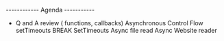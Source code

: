 ------------ Agenda -----------
- Q and A 
review ( functions, callbacks) 
Asynchronous Control Flow
setTimeouts
BREAK
SetTimeouts
Async file read
Async Website reader


